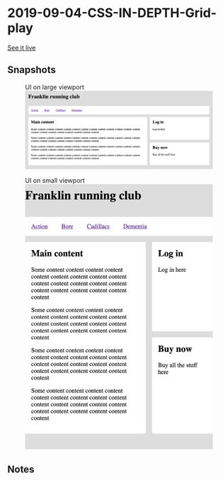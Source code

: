 # 2019-09-04-CSS-IN-DEPTH-Grid-play

[See it live](https://jfhector.github.io/cheat-sheets/code_examples/2019-09-04-CSS-IN-DEPTH-Grid-play/)

## Snapshots

<figure>
  <figcaption>UI on large viewport</figcaption>
  <img src="./snapshots/s01.png">
</figure>

<figure>
  <figcaption>UI on small viewport</figcaption>
  <img src="./snapshots/s02.png">
</figure>

## Notes

<!-- * Abc
* Abc -->
